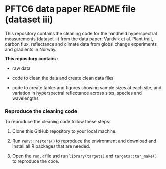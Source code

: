 # PFTC6 data paper README file (dataset iii)

This repository contains the cleaning code for the handheld hyperspectral measurements (dataset iii) from the data paper: Vandvik et al. Plant trait, carbon flux, reflectance and climate data from global change experiments and gradients in Norway.

**This repository contains:**

- raw data 

- code to clean the data and create clean data files

- code to create tables and figures showing sample sizes at each site, and variation in hyperspectral reflectance across sites, species and wavelengths

### Reproduce the cleaning code


To reproduce the cleaning code follow these steps:

1.  Clone this GitHub repository to your local machine.

2.  Run `renv::restore()` to reproduce the environment and download and
    install all R packages that are needed.

3.  Open the `run.R` file and run `library(targets)` and
    `targets::tar_make()` to reproduce the code.
